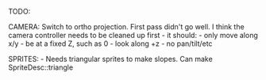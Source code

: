 TODO:

CAMERA:
    Switch to ortho projection. First pass didn't go well. I think the camera controller needs to be cleaned up first - it should:
    - only move along x/y
    - be at a fixed Z, such as 0
    - look along +z
    - no pan/tilt/etc

SPRITES:
    - Needs triangular sprites to make slopes. Can make SpriteDesc::triangle